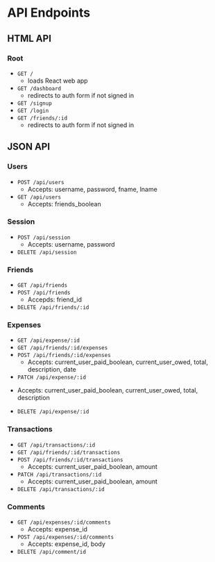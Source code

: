 # API Endpoints

## HTML API

### Root

- `GET /`
  * loads React web app
- `GET /dashboard`
  * redirects to auth form if not signed in
- `GET /signup`
- `GET /login`
- `GET /friends/:id`
  * redirects to auth form if not signed in

## JSON API

### Users

- `POST /api/users`
  * Accepts: username, password, fname, lname
- `GET /api/users`
  * Accepts: friends_boolean

### Session
- `POST /api/session`
  * Accepts: username, password
- `DELETE /api/session`

### Friends
- `GET /api/friends`
- `POST /api/friends`
  * Accepds: friend_id
- `DELETE /api/friends/:id`

### Expenses
- `GET /api/expense/:id`
- `GET /api/friends/:id/expenses`
- `POST /api/friends/:id/expenses`
  * Accepts: current_user_paid_boolean, current_user_owed, total, description, date
- `PATCH /api/expense/:id`
* Accepts: current_user_paid_boolean, current_user_owed, total, description
- `DELETE /api/expense/:id`

### Transactions
- `GET /api/transactions/:id`
- `GET /api/friends/:id/transactions`
- `POST /api/friends/:id/transactions`
  * Accepts: current_user_paid_boolean, amount
- `PATCH /api/transactions/:id`
  * Accepts: current_user_paid_boolean, amount
- `DELETE /api/transactions/:id`

### Comments
- `GET /api/expenses/:id/comments`
  * Accepts: expense_id
- `POST /api/expenses/:id/comments`
  * Accepts: expense_id, body
- `DELETE /api/comment/id`
